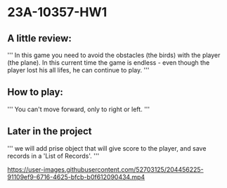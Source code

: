 # 23A-10357-HW1

## A little review:
'''
In this game you need to avoid the obstacles (the birds) with the player (the plane).
In this current time the game is endless - even though the player lost his all lifes, he can continue to play.
'''

## How to play: 
'''
You can't move forward, only to right or left.
'''

## Later in the project 
'''
we will add prise object that will give score to the player, and save records in a 'List of Records'.
'''


https://user-images.githubusercontent.com/52703125/204456225-91109ef9-6716-4625-bfcb-b0f612090434.mp4

